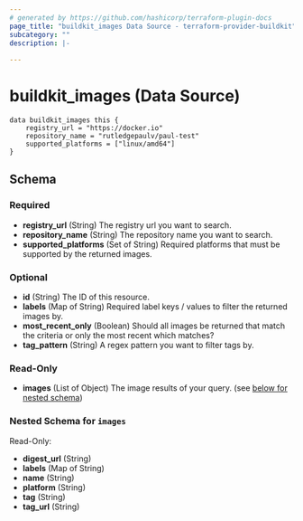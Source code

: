 ```yaml
---
# generated by https://github.com/hashicorp/terraform-plugin-docs
page_title: "buildkit_images Data Source - terraform-provider-buildkit"
subcategory: ""
description: |-
  
---
```


# buildkit_images (Data Source)


```hcl
data buildkit_images this {
    registry_url = "https://docker.io"
    repository_name = "rutledgepaulv/paul-test"
    supported_platforms = ["linux/amd64"]
}
```


<!-- schema generated by tfplugindocs -->
## Schema

### Required

- **registry_url** (String) The registry url you want to search.
- **repository_name** (String) The repository name you want to search.
- **supported_platforms** (Set of String) Required platforms that must be supported by the returned images.

### Optional

- **id** (String) The ID of this resource.
- **labels** (Map of String) Required label keys / values to filter the returned images by.
- **most_recent_only** (Boolean) Should all images be returned that match the criteria or only the most recent which matches?
- **tag_pattern** (String) A regex pattern you want to filter tags by.

### Read-Only

- **images** (List of Object) The image results of your query. (see [below for nested schema](#nestedatt--images))

<a id="nestedatt--images"></a>
### Nested Schema for `images`

Read-Only:

- **digest_url** (String)
- **labels** (Map of String)
- **name** (String)
- **platform** (String)
- **tag** (String)
- **tag_url** (String)



